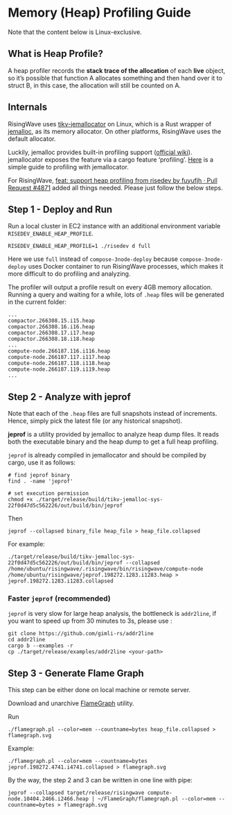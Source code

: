 # Memory (Heap) Profiling Guide

Note that the content below is Linux-exclusive.

## What is Heap Profile?

A heap profiler records the **stack trace of the allocation** of each **live** object, so it’s possible that function A allocates something and then hand over it to struct B, in this case, the allocation will still be counted on A.

## Internals

RisingWave uses [tikv-jemallocator](https://crates.io/crates/tikv-jemallocator) on Linux, which is a Rust wrapper of [jemalloc](https://github.com/jemalloc/jemalloc), as its memory allocator. On other platforms, RisingWave uses the default allocator.

Luckily, jemalloc provides built-in profiling support ([official wiki](https://github.com/jemalloc/jemalloc/wiki/Use-Case%3A-Heap-Profiling)). jemallocator exposes the feature via a cargo feature ‘profiling’. [Here](https://gist.github.com/ordian/928dc2bd45022cddd547528f64db9174) is a simple guide to profiling with jemallocator.

For RisingWave, [feat: support heap profiling from risedev by fuyufjh · Pull Request #4871](https://github.com/risingwave-labs/risingwave/pull/4871) added all things needed. Please just follow the below steps.

## Step 1 - Deploy and Run

Run a local cluster in EC2 instance with an additional environment variable `RISEDEV_ENABLE_HEAP_PROFILE`.

```shell
RISEDEV_ENABLE_HEAP_PROFILE=1 ./risedev d full
```

Here we use `full` instead of `compose-3node-deploy` because `compose-3node-deploy` uses Docker container to run RisingWave processes, which makes it more difficult to do profiling and analyzing.

The profiler will output a profile result on every 4GB memory allocation. Running a query and waiting for a while, lots of `.heap` files will be generated in the current folder:

```
...
compactor.266308.15.i15.heap
compactor.266308.16.i16.heap
compactor.266308.17.i17.heap
compactor.266308.18.i18.heap
...
compute-node.266187.116.i116.heap
compute-node.266187.117.i117.heap
compute-node.266187.118.i118.heap
compute-node.266187.119.i119.heap
...
```

## Step 2 - Analyze with jeprof

Note that each of the `.heap` files are full snapshots instead of increments. Hence, simply pick the latest file (or any historical snapshot).

**jeprof** is a utility provided by jemalloc to analyze heap dump files. It reads both the executable binary and the heap dump to get a full heap profiling.

`jeprof` is already compiled in jemallocator and should be compiled by cargo, use it as follows:

```shell
# find jeprof binary
find . -name 'jeprof'

# set execution permission
chmod +x ./target/release/build/tikv-jemalloc-sys-22f0d47d5c562226/out/build/bin/jeprof
```

Then

```shell
jeprof --collapsed binary_file heap_file > heap_file.collapsed
```

For example:

```shell
./target/release/build/tikv-jemalloc-sys-22f0d47d5c562226/out/build/bin/jeprof --collapsed /home/ubuntu/risingwave/.risingwave/bin/risingwave/compute-node /home/ubuntu/risingwave/jeprof.198272.1283.i1283.heap > jeprof.198272.1283.i1283.collapsed
```

### Faster `jeprof` (recommended)

`jeprof` is very slow for large heap analysis, the bottleneck is `addr2line`, if you want to speed up from 30 minutes to 3s, please use :

```shell
git clone https://github.com/gimli-rs/addr2line
cd addr2line
cargo b --examples -r
cp ./target/release/examples/addr2line <your-path>
```


## Step 3 - Generate Flame Graph

This step can be either done on local machine or remote server.

Download and unarchive [FlameGraph](https://github.com/brendangregg/FlameGraph) utility.

Run

```shell
./flamegraph.pl --color=mem --countname=bytes heap_file.collapsed > flamegraph.svg
```

Example:

```shell
./flamegraph.pl --color=mem --countname=bytes jeprof.198272.4741.i4741.collapsed > flamegraph.svg
```

By the way, the step 2 and 3 can be written in one line with pipe:

```shell
jeprof --collapsed target/release/risingwave compute-node.10404.2466.i2466.heap | ~/FlameGraph/flamegraph.pl --color=mem --countname=bytes > flamegraph.svg
```
